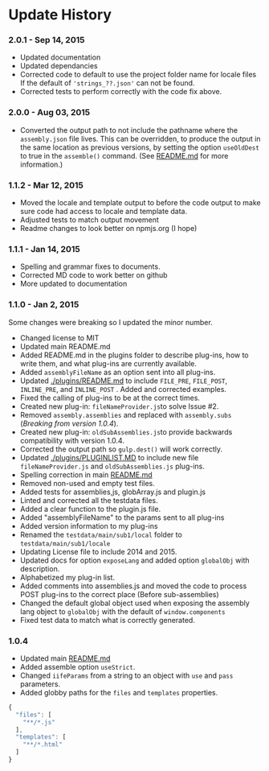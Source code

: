 Update History
==============

### 2.0.1 - Sep 14, 2015
* Updated documentation
* Updated dependancies
* Corrected code to default to use the project folder name for locale files If the default of `'strings_??.json'` can not be found.
* Corrected tests to perform correctly with the code fix above.

### 2.0.0 - Aug 03, 2015
* Converted the output path to not include the pathname where the `assembly.json` file lives. This can be overridden, to produce the output in the same location as previous versions, by setting the option `useOldDest` to true in the `assemble()` command. (See [README.md](README.md) for more information.)

### 1.1.2 - Mar 12, 2015
* Moved the locale and template output to before the code output to make sure code had access to locale and template data.
* Adjusted tests to match output movement
* Readme changes to look better on npmjs.org (I hope)

### 1.1.1 - Jan 14, 2015
* Spelling and grammar fixes to documents.
* Corrected MD code to work better on github
* More updated to documentation

### 1.1.0 - Jan 2, 2015
Some changes were breaking so I updated the minor number.
* Changed license to MIT
* Updated main README.md
* Added README.md in the plugins folder to describe plug-ins, how to write them, and what plug-ins are currently available.  
* Added `assemblyFileName` as an option sent into all plug-ins.
* Updated [./plugins/README.md](./plugins/README.md) to include `FILE_PRE`, `FILE_POST`, `INLINE_PRE`, and `INLINE_POST` . Added and corrected examples.
* Fixed the calling of plug-ins to be at the correct times.
* Created new plug-in: `fileNameProvider.js`to solve Issue #2.
* Removed `assembly.assemblies` and replaced with `assembly.subs` (*Breaking from version 1.0.4*).
* Created new plug-in: `oldSubAssemblies.js`to provide backwards compatibility with version 1.0.4.
* Corrected the output path so `gulp.dest()` will work correctly.
* Updated [./plugins/PLUGINLIST.MD](./plugins/PLUGINLIST.MD) to include new file `fileNameProvider.js` and `oldSubAssemblies.js` plug-ins.
* Spelling correction in main [README.md](README.md)
* Removed non-used and empty test files.
* Added tests for assemblies,js, globArray.js and plugin.js
* Linted and corrected all the testdata files.
* Added a clear function to the plugin.js file.
* Added "assemblyFileName" to the params sent to all plug-ins
* Added version information to my plug-ins
* Renamed the `testdata/main/sub1/local` folder to `testdata/main/sub1/locale`
* Updating License file to include 2014 and 2015.
* Updated docs for option `exposeLang` and added option `globalObj` with description.
* Alphabetized my plug-in list.
* Added comments into assemblies.js and moved the code to process POST plug-ins to the correct place (Before sub-assemblies)
* Changed the default global object used when exposing the assembly lang object to `globalObj` with the default of `window.components`
* Fixed test data to match what is correctly generated.


### 1.0.4
* Updated main [README.md](README.md)
* Added assemble option `useStrict`.
* Changed `iifeParams` from a string to an object with `use` and `pass` parameters.
* Added globby paths for the `files` and `templates` properties.
```js
{
  "files": [
    "**/*.js"
  ],
  "templates": [
    "**/*.html"
  ]
}
```
